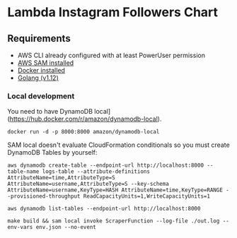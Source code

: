 # Lambda Instagram Followers Chart

## Requirements

* AWS CLI already configured with at least PowerUser permission
* [AWS SAM installed](https://docs.aws.amazon.com/lambda/latest/dg/serverless_app.html)
* [Docker installed](https://www.docker.com/community-edition)
* [Golang (v1.12)](https://golang.org)

### Local development
You need to have DynamoDB local](https://hub.docker.com/r/amazon/dynamodb-local).
```
docker run -d -p 8000:8000 amazon/dynamodb-local
```

SAM local doesn't evaluate CloudFormation conditionals so you must create DynamoDB Tables by yourself:
```
aws dynamodb create-table --endpoint-url http://localhost:8000 --table-name logs-table --attribute-definitions AttributeName=time,AttributeType=S AttributeName=username,AttributeType=S --key-schema AttributeName=username,KeyType=HASH AttributeName=time,KeyType=RANGE --provisioned-throughput ReadCapacityUnits=1,WriteCapacityUnits=1
```

```
aws dynamodb list-tables --endpoint-url http://localhost:8000
```

```
make build && sam local invoke ScraperFunction --log-file ./out.log --env-vars env.json --no-event
```